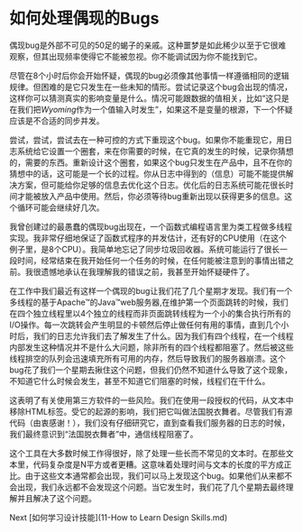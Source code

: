 # 如何处理偶现的Bugs

偶现bug是外部不可见的50足的蝎子的亲戚。这种噩梦是如此稀少以至于它很难观察，但其出现频率使得它不能被忽视。你不能调试因为你不能找到它。

尽管在8个小时后你会开始怀疑，偶现的bug必须像其他事情一样遵循相同的逻辑规律。但困难的是它只发生在一些未知的情形。尝试记录这个bug会出现的情况，这样你可以猜测真实的影响变量是什么。情况可能跟数据的值相关，比如“这只是在我们把*Wyoming*作为一个值输入时发生”，如果这不是变量的根源，下一个怀疑应该是不合适的同步并发。

尝试，尝试，尝试去在一种可控的方式下重现这个bug。如果你不能重现它，用日志系统给它设置一个圈套，来在你需要的时候，在它真的发生的时候，记录你猜想的，需要的东西。重新设计这个圈套，如果这个bug只发生在产品中，且不在你的猜想中的话，这可能是一个长的过程。你从日志中得到的（信息）可能不能提供解决方案，但可能给你足够的信息去优化这个日志。优化后的日志系统可能花很长时间才能被放入产品中使用。然后，你必须等待bug重新出现以获得更多的信息。这个循环可能会继续好几次。

我曾创建过的最愚蠢的偶现bug出现在，一个函数式编程语言里为类工程做多线程实现。我非常仔细地保证了函数式程序的并发估计，还有好的CPU使用（在这个例子里，是8个CPU）。我简单地忘记了同步垃圾回收器。系统可能运行了很长一段时间，经常结束在我开始任何一个任务的时候，在任何能被注意到的事情出错之前。我很遗憾地承认在我理解我的错误之前，我甚至开始怀疑硬件了。

在工作中我们最近有这样一个偶现的bug让我们花了几个星期才发现。我们有一个多线程的基于Apache™的Java™web服务器,在维护第一个页面跳转的时候，我们在四个独立线程里以4个独立的线程而非页面跳转线程为一个小的集合执行所有的I/O操作。每一次跳转会产生明显的卡顿然后停止做任何有用的事情，直到几个小时后，我们的日志允许我们去了解发生了什么。因为我们有四个线程，在一个线程内部发生这种情况并不是什么大问题，除非所有的四个线程都阻塞了。然后被这些线程排空的队列会迅速填充所有可用的内存，然后导致我们的服务器崩溃。这个bug花了我们一个星期去揪住这个问题，但我们仍然不知道什么导致了这个现象，不知道它什么时候会发生，甚至不知道它们阻塞的时候，线程们在干什么。

这表明了有关使用第三方软件的一些风险。我们在使用一段授权的代码，从文本中移除HTML标签。受它的起源的影响，我们把它叫做法国脱衣舞者。尽管我们有源代码（由衷感谢！），我们没有仔细研究它，直到查看我们服务器的日志的时候，我们最终意识到“法国脱衣舞者”中，通信线程阻塞了。

这个工具在大多数时候工作得很好，除了处理一些长而不常见的文本时。在那些文本里，代码复杂度是N平方或者更糟。这意味着处理时间与文本的长度的平方成正比。由于这些文本通常都会出现，我们可以马上发现这个bug。如果他们从来都不会出现，我们永远都不会发现这个问题。当它发生时，我们花了几个星期去最终理解并且解决了这个问题。

Next [如何学习设计技能](11-How to Learn Design Skills.md)
